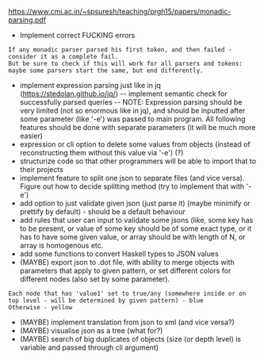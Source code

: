 https://www.cmi.ac.in/~spsuresh/teaching/prgh15/papers/monadic-parsing.pdf

- Implement correct FUCKING errors
```Try next principle:
If any monadic parser parsed his first token, and then failed - consider it as a complete fail.
But be sure to check if this will work for all parsers and tokens: maybe some parsers start the same, but end differently.
```
- implement expression parsing just like in jq (https://stedolan.github.io/jq/)
-- implement semantic check for successfully parsed queries
-- NOTE: Expression parsing should be very limited (not so enormous like in jq), and should be inputted after some parameter (like '-e') was passed to main program. All following features should be done with separate parameters (it will be much more easier)
- expression or cli option to delete some values from objects (instead of reconstructing them without this value via '-e') (?)
- structurize code so that other programmers will be able to import that to their projects
- implement feature to split one json to separate files (and vice versa). Figure out how to decide splitting method (try to implement that with '-e')
- add option to just validate given json (just parse it) (maybe minimify or prettify by default) - should be a default behaviour
- add rules that user can input to validate some jsons (like, some key has to be present, or value of some key should be of some exact type, or it has to have some given value, or array should be with length of N, or array is homogenous etc.
- add some functions to convert Haskell types to JSON values
- (MAYBE) export json to .dot file, with ability to merge objects with parameters that apply to given pattern, or set different colors for different nodes (also set by some parameter).
```Example:
Each node that has 'value1' set to true/any (somewhere inside or on top level - will be determined by given pattern) - blue
Otherwise - yellow
```
- (MAYBE) implement translation from json to xml (and vice versa?)
- (MAYBE) visualise json as a tree (what for?)
- (MAYBE) search of big duplicates of objects (size (or depth level) is variable and passed through cli argument)

